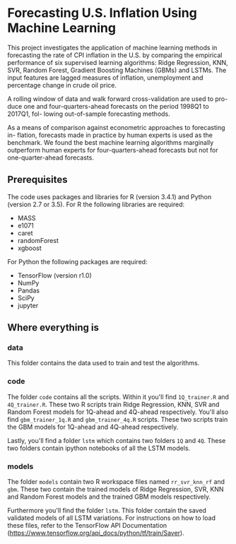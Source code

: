 # Forecasting U.S. Inflation Using Machine Learning

This project investigates the application of machine learning methods in forecasting
the rate of CPI inflation in the U.S. by comparing the empirical performance of
six supervised learning algorithms: Ridge Regression, KNN, SVR, Random Forest,
Gradient Boosting Machines (GBMs) and LSTMs. The input features are lagged measures
of inflation, unemployment and percentage change in crude oil price.

A rolling window of data and walk forward cross-validation are used to pro-
duce one and four-quarters-ahead forecasts on the period 1998Q1 to 2017Q1, fol-
lowing out-of-sample forecasting methods.

As a means of comparison against econometric approaches to forecasting in-
flation, forecasts made in practice by human experts is used as the benchmark. We
found the best machine learning algorithms marginally outperform human experts
for four-quarters-ahead forecasts but not for one-quarter-ahead forecasts.

## Prerequisites

The code uses packages and libraries for R (version 3.4.1) and Python (version 2.7 or 3.5). For R the following libraries are required:
* MASS
* e1071
* caret
* randomForest
* xgboost

For Python the following packages are required:
* TensorFlow (version r1.0)
* NumPy
* Pandas
* SciPy
* jupyter

## Where everything is

### data

This folder contains the data used to train and test the algorithms.

### code

The folder ```code``` contains all the scripts. Within it you'll find ```1Q_trainer.R``` and ```4Q_trainer.R```.
These two R scripts train Ridge Regression, KNN, SVR and Random Forest models for 1Q-ahead and 4Q-ahead respectively.
You'll also find ```gbm_trainer_1q.R``` and ```gbm_trainer_4q.R``` scripts.
These two scripts train the GBM models for 1Q-ahead and 4Q-ahead respectively.

Lastly, you'll find a folder ```lstm``` which contains two folders ```1Q``` and ```4Q```.
These two folders contain ipython notebooks of all the LSTM models.

### models

The folder ```models``` contain two R workspace files named ```rr_svr_knn_rf``` and ```gbm```.
These two contain the trained models of Ridge Regression, SVR, KNN and Random Forest models and the trained GBM models respectively.

Furthermore you'll find the folder ```lstm```. This folder contain the saved validated models of all LSTM variations. For instructions on how to load these files, refer to the TensorFlow API Documentation (https://www.tensorflow.org/api_docs/python/tf/train/Saver).

